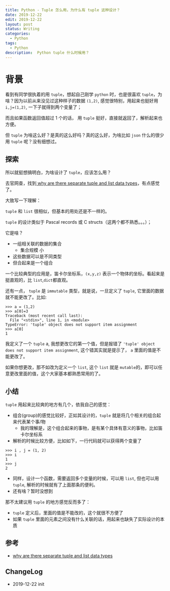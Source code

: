 ```yaml
---
title: Python - Tuple 怎么用，为什么有 tuple 这种设计？
date: 2019-12-22
edit: 2019-12-22
layout: post
status: Writing
categories:
  - Python
tags:
  - Python
description:  Python tuple 什么时候用？
---
```


# 背景

看到有同学很执着的用 `tuple`，想起自己刚学 `python` 时，也是很喜欢 `tuple`，为啥？因为以前从来没见过这种样子的数据 `(1,2)`, 感觉很特别，用起来也挺好用 `i,j=(1,2)`, 一下子就得到两个变量了； 

而且如果函数返回值超过 1 个的话， 用 `tuple` 挺好，直接就返回了，解析起来也方便。

但 `tuple` 为啥这么好？是真的这么好吗？真的这么好，为啥比如 `json` 什么的很少用 `tuple` 呢？没有细想过。

## 探索

所以就挺想搞明白，为啥设计了 `tuple`，应该怎么用？

去官网查，找到[ why are there separate tuple and list data types](https://docs.python.org/3/faq/design.html#why-are-there-separate-tuple-and-list-data-types)，有点感觉了。

大致写一下理解：

`tuple` 和 `list` 很相似，但基本的用处还是不一样的。

`tuple` 的设计类似于 Pascal records 或 C structs（这两个都不熟悉。。。）；

它是啥？
- 一组相关联的数据的集合
  - 集合规模 小
- 这些数据可以是不同类型
- 但合起来是一个组合

一个比较典型的应用是，笛卡尔坐标系，`(x,y,z)` 表示一个物体的坐标。看起来是挺直观的，比 `list`,`dict`都直观。

还有一点， `tuple` 是 `immutable` 类型，就是说，一旦定义了 `tuple`, 它里面的数据就不能更改了。比如:

```
>>> a = (1,2)
>>> a[0]=3
Traceback (most recent call last):
  File "<stdin>", line 1, in <module>
TypeError: 'tuple' object does not support item assignment
>>> a[0]
1
```

我定义了一个 `tuple` a, 我想更改它的第一个值，但是报错了 `'tuple' object does not support item assignment`, 这个错其实就是提示了， `a` 里面的值是不能更改了。

如果你想更改，那不如改为定义一个 `list`, 这个 `list` 就是 `mutable`的，即可以任意更改里面的值，这个大家基本都熟悉常用的了。

## 小结

`tuple` 用起来比较爽的地方有几个，依我自己的感觉：

-  组合(group)的感觉比较好，正如其设计的，`tuple` 就是将几个相关的组合起来代表某个事/物
   -  我的理解是，这个组合起来的事物，是有某个具体有意义的事物，比如笛卡尔坐标系
-  解析的时候比较方便，比如如下，一行代码就可以获得两个变量了

```
>>> i , j = (1, 2)
>>> i
1
>>> j
2
```
- 同样，设计一个函数，需要返回多个变量的时候，可以用 `list`, 但也可以用 `tuple`, 解析的时候就有了上面那条的便利。
- 还有啥？暂时没想到

那不太建议用 `tuple` 的地方感觉反而多了：

- `tuple` 定义后，里面的值是不能改的，这个就很不方便了
- 如果 `tuple` 里面的元素之间没有什么关联的话，用起来也缺失了实际设计的本质

## 参考

- [ why are there separate tuple and list data types](https://docs.python.org/3/faq/design.html#why-are-there-separate-tuple-and-list-data-types)

## ChangeLog
- 2019-12-22 init